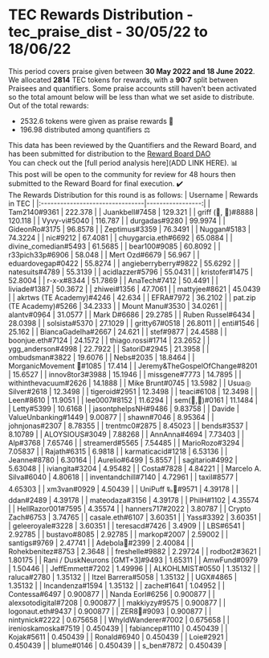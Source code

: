 # TEC Rewards Distribution - tec_praise_dist  - 30/05/22 to 18/06/22 
This period covers praise given between **30 May 2022 and 18 June 2022**. 
We allocated **2814** TEC tokens for rewards, with a **90:7** split between Praisees and quantifiers. Some praise accounts still haven’t been activated so the total amount below will be less than what we set aside to distribute. Out of the total rewards:   
* 2532.6 tokens were given as praise rewards :pray:  
* 196.98 distributed among quantifiers :balance_scale: 
    
This data has been reviewed by the Quantifiers and the Reward Board, and has been submitted for distribution to the [Reward Board DAO](https://xdai.aragon.blossom.software/#/rewardboardtec/)    
You can check out the [full period analysis here](ADD LINK HERE). :bar_chart:    
This post will be open to the community for review for 48 hours then submitted to the Reward Board for final execution. :heavy_check_mark:   
The Rewards Distribution for this round is as follows:
| Username                        |   Rewards in TEC |
|:--------------------------------|-----------------:|
| Tam2140#9361                    |       222.378    |
| Juankbell#7458                  |       129.321    |
| griff (💜, 💜)#8888             |       120.118    |
| Vyvy-vi#5040                    |       116.787    |
| durgadas#9280                   |        99.9974   |
| GideonRo#3175                   |        96.8578   |
| Zeptimus#3359                   |        76.3491   |
| Nuggan#5183                     |        74.3224   |
| nic#9212                        |        67.4081   |
| chuygarcia.eth#6692             |        65.0884   |
| divine_comedian#5493            |        61.5685   |
| bear100#9085                    |        60.8092   |
| r33pich33p#6906                 |        58.048    |
| Mert Ozd#6679                   |        56.967    |
| eduardovegap#0422               |        55.8274   |
| angieberryberry#9822            |        55.6292   |
| natesuits#4789                  |        55.3139   |
| acidlazzer#5796                 |        55.0431   |
| kristofer#1475                  |        52.8004   |
| r-x-x#8344                      |        51.7869   |
| AnaTech#7412                    |        50.4491   |
| liviade#1387                    |        50.3672   |
| zhiwei#1356                     |        47.7061   |
| mattyjee#8621                   |        45.0439   |
| akrtws (TE Academy)#4246        |        42.634    |
| EFRA#7972                       |        36.2102   |
| pat.zip (TE Academy)#5266       |        34.2333   |
| Mount Manu#3530                 |        34.0261   |
| alantv#0964                     |        31.0577   |
| Mark D#6686                     |        29.2785   |
| Ruben Russel#6434               |        28.0398   |
| solsista#5370                   |        27.1029   |
| gritty67#0518                   |        26.8011   |
| enti#1546                       |        25.162    |
| BiancaGadelha#2667              |        24.621    |
| stef#9877                       |        24.4588   |
| boonjue.eth#7124                |        24.1572   |
| thiago.rossi#1714               |        23.2652   |
| ygg_anderson#4998               |        22.7922   |
| SatoriD#2945                    |        21.3958   |
| ombudsman#3822                  |        19.6076   |
| Nebs#2035                       |        18.8464   |
| MorganicMovement 🍄#1085        |        17.414    |
| Jeremy&TheGospelOfChange#8201   |        15.6527   |
| innov8tor3#3988                 |        15.1946   |
| missgene#7773                   |        14.7895   |
| withinthevacuum#2626            |        14.1888   |
| Mike Brunt#0745                 |        13.5982   |
| Usua◎ Silver#2618               |        12.3498   |
| tigeroid#2951                   |        12.3498   |
| teaci#6108                      |        12.3498   |
| Leen#8610                       |        11.9051   |
| lee0007#8152                    |        11.6294   |
| sem(🌸,🐝)#0161                 |        11.1484   |
| Letty#5399                      |        10.6168   |
| jasontphelpsNH#9486             |         9.83758  |
| Davide | ValueUnbanking#1449    |         9.00877  |
| shawn#7046                      |         8.95364  |
| johnjonas#2307                  |         8.78355  |
| trentmc0#2875                   |         8.45023  |
| bends#3537                      |         8.10789  |
| ALOYSIOUS#3049                  |         7.88268  |
| AnnAnna#4694                    |         7.73403  |
| Alp#3768                        |         7.65746  |
| streamerd#5565                  |         7.54485  |
| MarioRozo#3294                  |         7.05837  |
| Rajath#6315                     |         6.9818   |
| karmaticacid#1218               |         6.53136  |
| Jeanne#8780                     |         6.30164  |
| Aurelio#6499                    |         5.8557   |
| sagitario#4992                  |         5.63048  |
| iviangita#3204                  |         4.95482  |
| Costa#7828                      |         4.84221  |
| Marcelo A. Silva#6040           |         4.80618  |
| inventandchill#7140             |         4.72961  |
| taxil#8577                      |         4.65303  |
| xm3van#0929                     |         4.50439  |
| UniPuff 🜐🐙#9571                |         4.39178  |
| ddan#2489                       |         4.39178  |
| mateodaza#3156                  |         4.39178  |
| PhilH#1102                      |         4.35574  |
| HellRazor001#7595               |         4.35574  |
| hanners717#2022                 |         3.80787  |
| Crypto Zach#6753                |         3.74765  |
| casale.eth#6107                 |         3.60351  |
| Yass#3392                       |         3.60351  |
| geleeroyale#3228                |         3.60351  |
| teresacd#7426                   |         3.4909   |
| LBS#6541                        |         2.92785  |
| bustavo#8085                    |         2.92785  |
| markop#2007                     |         2.59002  |
| santigs#9769                    |         2.47741  |
| Adebola🤴#2399                  |         2.40084  |
| Rohekbenitez#8753               |         2.3648   |
| freshelle#9882                  |         2.29724  |
| rodbot2#3621                    |         1.80175  |
| Rani / DuskNeurons [GMT+3]#9493 |         1.65311  |
| AmwFund#0979                    |         1.50446  |
| JeffEmmett#7202                 |         1.49996  |
| ALKOHLMIST#0550                 |         1.35132  |
| raluca#2780                     |         1.35132  |
| Itzel Barrera#5058              |         1.35132  |
| UGX#4865                        |         1.35132  |
| Incandenza#1594                 |         1.35132  |
| zache#1641                      |         1.04952  |
| Contessa#6497                   |         0.900877 |
| Nanda Eorl#6256                 |         0.900877 |
| alexsotodigital#7208            |         0.900877 |
| makkiyzy#9575                   |         0.900877 |
| logonaut.eth#9437               |         0.900877 |
| ZER8🧠#9093                     |         0.900877 |
| nintynick#2222                  |         0.675658 |
| WhyldWanderer#7002              |         0.675658 |
| irenioskamoska#7519             |         0.450439 |
| fabiancep#1110                  |         0.450439 |
| Kojak#5611                      |         0.450439 |
| Ronald#6940                     |         0.450439 |
| Loie#2921                       |         0.450439 |
| blume#0146                      |         0.450439 |
| s_ben#7872                      |         0.450439 |